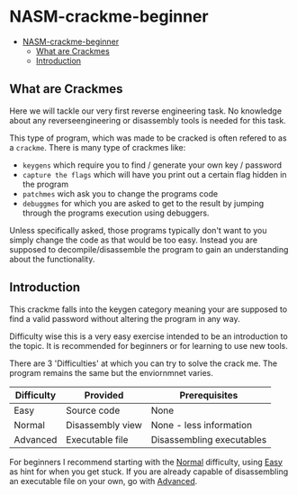 # NASM-crackme-beginner
- [NASM-crackme-beginner](#nasm-crackme-beginner)
  - [What are Crackmes](#what-are-crackmes)
  - [Introduction](#introduction)
## What are Crackmes
Here we will tackle our very first reverse engineering task. No knowledge about any reverseengineering or disassembly tools is needed for this task. 

This type of program, which was made to be cracked is often refered to as a `crackme`. There is many type of crackmes like:
- `keygens` which require you to find / generate your own key / password
- `capture the flags` which will have you print out a certain flag hidden in the program
- `patchmes` wich ask you to change the programs code
- `debuggmes` for which you are asked to get to the result by jumping through the programs execution using debuggers. 

Unless specifically asked, those programs typically don't want to you simply change the code as that would be too easy. Instead you are supposed to decompile/disassemble the program to gain an understanding about the functionality.

## Introduction
This crackme falls into the keygen category meaning your are supposed to find a valid password without altering the program in any way. 

Difficulty wise this is a very easy exercise intended to be an introduction to the topic. It is recommended for beginners or for learning to use new tools. 

There are 3 'Difficulties' at which you can try to solve the crack me. The program remains the same but the enviornmnet varies. 

| Difficulty | Provided         | Prerequisites             |
| ---------- | ---------------- | ------------------------- |
| Easy       | Source code      | None                      |
| Normal     | Disassembly view | None - less information   |
| Advanced   | Executable file  | Disassembling executables |

For beginners I recommend starting with the [Normal](#normal) difficulty, using [Easy](#easy) as hint for when you get stuck. If you are already capable of disassembling an executable file on your own, go with [Advanced](#advanced).